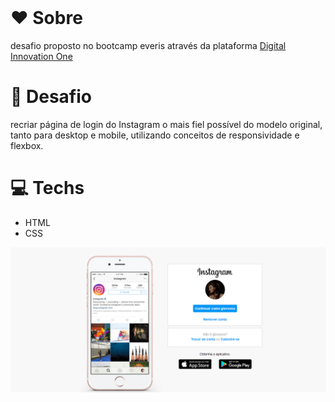 <br />

# ❤️ Sobre

desafio proposto no bootcamp everis através da plataforma <a href="https://digitalinnovation.one/"> Digital Innovation One</a>

# 🧠 Desafio

recriar página de login do Instagram o mais fiel possível do modelo original, tanto para desktop e mobile, utilizando conceitos de responsividade e flexbox.

# 💻 Techs

- HTML
- CSS

![image](img/login-insta.png)
